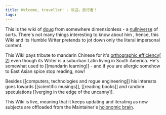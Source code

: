 ```yaml
---
title: Welcome, traveller! - 欢迎，旅行者！
tags:
---
```


This is the wiki of [doug](mailto:contact@16090000.xyz) from somewhere dimensionless - a [nullniverse](https://blog.16090000.xyz) of sorts. There's not many things interesting to know about him , hence, this Wiki and its Humble Writer pretends to jot down only the literal impersonal content.

This Wiki pays tribute to mandarin Chinese for it's [orthographic efficiency](https://www.tandfonline.com/doi/pdf/10.1080/19388079909558298)[ [2](https://journals.sagepub.com/doi/pdf/10.1177/2096531120930485)] even though its Writer is a suburban Latin living in South America. He's somewhat used to [[mandarin learning]] - and if you are allergic somehow to East Asian spice stop reading, now!

Besides [[computers, technologies and rogue engineering]] his interests goes towards [[scientific musings]], [[reading books]] and random speculations [[verging in the edge of the uncanny]].

This Wiki is live, meaning that it keeps updating and iterating as new subjects are offloaded from the Maintainer's [holonomic brain](https://en.wikipedia.org/wiki/Holonomic_brain_theory).